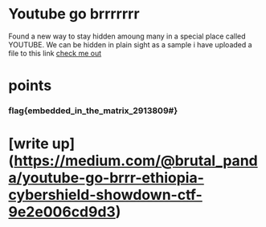 # Youtube go brrrrrrr
Found a new way to stay hidden amoung many in a special place called YOUTUBE. We can be hidden in plain  sight as a sample i have uploaded a file to this link 
[check me out](https://youtube)
# points
### flag{embedded_in_the_matrix_2913809#}
# [write up] (https://medium.com/@brutal_panda/youtube-go-brrr-ethiopia-cybershield-showdown-ctf-9e2e006cd9d3)
